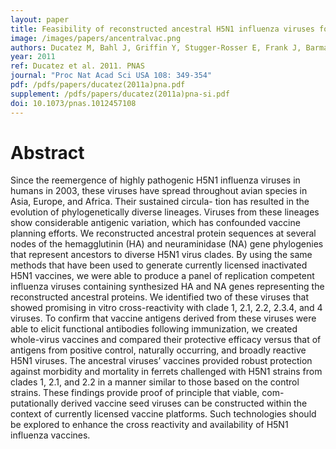 ```yaml
---
layout: paper
title: Feasibility of reconstructed ancestral H5N1 influenza viruses for cross-clade protective vaccine development. 
image: /images/papers/ancentralvac.png
authors: Ducatez M, Bahl J, Griffin Y, Stugger-Rosser E, Frank J, Barman S, Vijaykrishna D, Webb A, Guan Y, Webster R, Smith GJD, Webby R. 
year: 2011
ref: Ducatez et al. 2011. PNAS
journal: "Proc Nat Acad Sci USA 108: 349-354"
pdf: /pdfs/papers/ducatez(2011a)pna.pdf 
supplement: /pdfs/papers/ducatez(2011a)pna-si.pdf
doi: 10.1073/pnas.1012457108
---
```


# Abstract

Since the reemergence of highly pathogenic H5N1 influenza viruses in humans in 2003, these viruses have spread throughout avian species in Asia, Europe, and Africa. 
Their sustained circula- tion has resulted in the evolution of phylogenetically diverse lineages. 
Viruses from these lineages show considerable antigenic variation, which has confounded vaccine planning efforts. 
We reconstructed ancestral protein sequences at several nodes of the hemagglutinin (HA) and neuraminidase (NA) gene phylogenies that represent ancestors to diverse H5N1 virus clades. 
By using the same methods that have been used to generate currently licensed inactivated H5N1 vaccines, we were able to produce a panel of replication competent influenza viruses containing synthesized HA and NA genes representing the reconstructed ancestral proteins. 
We identified two of these viruses that showed promising in vitro cross-reactivity with clade 1, 2.1, 2.2, 2.3.4, and 4 viruses. 
To confirm that vaccine antigens derived from these viruses were able to elicit functional antibodies following immunization, we created whole-virus vaccines and compared their protective efficacy versus that of antigens from positive control, naturally occurring, and broadly reactive H5N1 viruses. 
The ancestral viruses’ vaccines provided robust protection against morbidity and mortality in ferrets challenged with H5N1 strains from clades 1, 2.1, and 2.2 in a manner similar to those based on the control strains. 
These findings provide proof of principle that viable, com- putationally derived vaccine seed viruses can be constructed within the context of currently licensed vaccine platforms. 
Such technologies should be explored to enhance the cross reactivity and availability of H5N1 influenza vaccines.